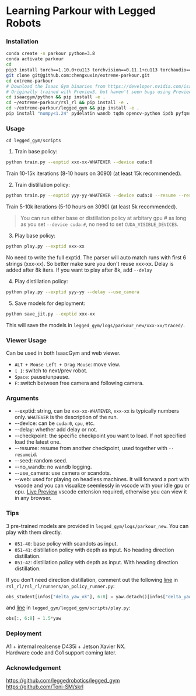 # Learning Parkour with Legged Robots #

### Installation ###
```bash
conda create -n parkour python=3.8
conda activate parkour
cd
pip3 install torch==1.10.0+cu113 torchvision==0.11.1+cu113 torchaudio==0.10.0+cu113 -f https://download.pytorch.org/whl/cu113/torch_stable.html
git clone git@github.com:chengxuxin/extreme-parkour.git
cd extreme-parkour
# Download the Isaac Gym binaries from https://developer.nvidia.com/isaac-gym 
# Originally trained with Preview3, but haven't seen bugs using Preview4.
cd isaacgym/python && pip install -e .
cd ~/extreme-parkour/rsl_rl && pip install -e .
cd ~/extreme-parkour/legged_gym && pip install -e .
pip install "numpy<1.24" pydelatin wandb tqdm opencv-python ipdb pyfqmr flask
```

### Usage ###
`cd legged_gym/scripts`
1. Train base policy:  
```bash
python train.py --exptid xxx-xx-WHATEVER --device cuda:0
```
Train 10-15k iterations (8-10 hours on 3090) (at least 15k recommended).

2. Train distillation policy:
```bash
python train.py --exptid yyy-yy-WHATEVER --device cuda:0 --resume --resumeid xxx-xx --delay --use_camera
```
Train 5-10k iterations (5-10 hours on 3090) (at least 5k recommended). 
>You can run either base or distillation policy at arbitary gpu # as long as you set `--device cuda:#`, no need to set `CUDA_VISIBLE_DEVICES`.

3. Play base policy:
```bash
python play.py --exptid xxx-xx
```
No need to write the full exptid. The parser will auto match runs with first 6 strings (xxx-xx). So better make sure you don't reuse xxx-xx. Delay is added after 8k iters. If you want to play after 8k, add `--delay`

4. Play distillation policy:
```bash
python play.py --exptid yyy-yy --delay --use_camera
```

5. Save models for deployment:
```bash
python save_jit.py --exptid xxx-xx
```
This will save the models in `legged_gym/logs/parkour_new/xxx-xx/traced/`.

### Viewer Usage
Can be used in both IsaacGym and web viewer.
- `ALT + Mouse Left + Drag Mouse`: move view.
- `[ ]`: switch to next/prev robot.
- `Space`: pause/unpause.
- `F`: switch between free camera and following camera.

### Arguments
- --exptid: string, can be `xxx-xx-WHATEVER`, `xxx-xx` is typically numbers only. `WHATEVER` is the description of the run. 
- --device: can be `cuda:0`, `cpu`, etc.
- --delay: whether add delay or not.
- --checkpoint: the specific checkpoint you want to load. If not specified load the latest one.
- --resume: resume from another checkpoint, used together with `--resumeid`.
- --seed: random seed.
- --no_wandb: no wandb logging.
- --use_camera: use camera or scandots.
- --web: used for playing on headless machines. It will forward a port with vscode and you can visualize seemlessly in vscode with your idle gpu or cpu. [Live Preview](https://marketplace.visualstudio.com/items?itemName=ms-vscode.live-server) vscode extension required, otherwise you can view it in any browser.

### Tips
3 pre-trained models are provided in `legged_gym/logs/parkour_new`. You can play with them directly.
- `051-40`: base policy with scandots as input.
- `051-41`: distillation policy with depth as input. No heading direction distillation.
- `051-42`: distillation policy with depth as input. With heading direction distillation. 

If you don't need direction distillation, comment out the following [line](https://github.com/chengxuxin/extreme-parkour/blob/4fe8b3d138a8516ca3e96e61f48717d37ddf6e79/rsl_rl/rsl_rl/runners/on_policy_runner.py#L270
) in `rsl_rl/rsl_rl/runners/on_policy_runner.py`:
```python
obs_student[infos["delta_yaw_ok"], 6:8] = yaw.detach()[infos["delta_yaw_ok"]]
```
and [line](https://github.com/chengxuxin/extreme-parkour/blob/4fe8b3d138a8516ca3e96e61f48717d37ddf6e79/legged_gym/legged_gym/scripts/play.py#L157) in `legged_gym/legged_gym/scripts/play.py`:
```python
obs[:, 6:8] = 1.5*yaw
```

### Deployment
A1 + internal realsense D435i + Jetson Xavier NX.  
Hardware code and Go1 support coming later.


### Acknowledgement
https://github.com/leggedrobotics/legged_gym  
https://github.com/Toni-SM/skrl

